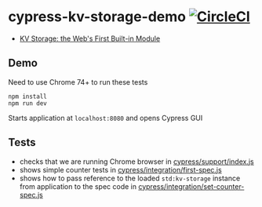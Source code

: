 # cypress-kv-storage-demo [![CircleCI](https://circleci.com/gh/bahmutov/cypress-kv-storage-demo/tree/master.svg?style=svg&circle-token=667cdb7f76b3229190e67df2f992e428f2d8d1b8)](https://circleci.com/gh/bahmutov/cypress-kv-storage-demo/tree/master)

- [KV Storage: the Web's First Built-in Module](https://developers.google.com/web/updates/2019/03/kv-storage)

## Demo

Need to use Chrome 74+ to run these tests

```shell
npm install
npm run dev
```

Starts application at `localhost:8080` and opens Cypress GUI

## Tests

- checks that we are running Chrome browser in [cypress/support/index.js](cypress/support/index.js)
- shows simple counter tests in [cypress/integration/first-spec.js](cypress/integration/first-spec.js)
- shows how to pass reference to the loaded `std:kv-storage` instance from application to the spec code in [cypress/integration/set-counter-spec.js](cypress/integration/set-counter-spec.js)
